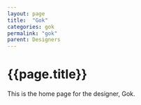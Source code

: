 ```yaml
---
layout: page
title:  "Gok"
categories: gok
permalink: "gok"
parent: Designers
---
```

# {{page.title}}

This is the home page for the designer, Gok.
